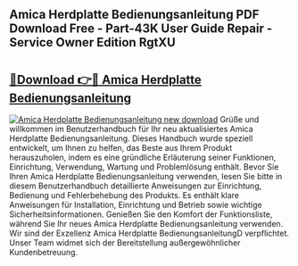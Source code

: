 ## Amica Herdplatte Bedienungsanleitung PDF Download Free - Part-43K User Guide Repair - Service Owner Edition RgtXU

# <h2><a href="http://df50cl.blite.top/?on=Amica+Herdplatte+Bedienungsanleitung">🔗Download 👉🔴 Amica Herdplatte Bedienungsanleitung</a></h2>

[![Amica Herdplatte Bedienungsanleitung new download](https://i.imgur.com/lujVjoI.png)](http://df50cl.blite.top/?on=Amica+Herdplatte+Bedienungsanleitung)
Grüße und willkommen im Benutzerhandbuch für Ihr neu aktualisiertes Amica Herdplatte Bedienungsanleitung. Dieses Handbuch wurde speziell entwickelt, um Ihnen zu helfen, das Beste aus Ihrem Produkt herauszuholen, indem es eine gründliche Erläuterung seiner Funktionen, Einrichtung, Verwendung, Wartung und Problemlösung enthält. Bevor Sie Ihren Amica Herdplatte Bedienungsanleitung verwenden, lesen Sie bitte in diesem Benutzerhandbuch detaillierte Anweisungen zur Einrichtung, Bedienung und Fehlerbehebung des Produkts. Es enthält klare Anweisungen für Installation, Einrichtung und Betrieb sowie wichtige Sicherheitsinformationen. Genießen Sie den Komfort der Funktionsliste, während Sie Ihr neues Amica Herdplatte Bedienungsanleitung verwenden. Wir sind der Exzellenz Amica Herdplatte BedienungsanleitungD verpflichtet. Unser Team widmet sich der Bereitstellung außergewöhnlicher Kundenbetreuung.
